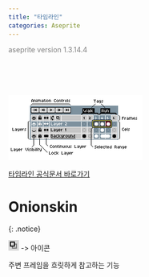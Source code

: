 ```yaml
---
title: "타임라인"
categories: Aseprite
---
```





<span style="color:gray">aseprite version 1.3.14.4</span>




<br><br><br><br>
<img src="/img/Aseprite/timeline.png"/>

<a href="https://www.aseprite.org/docs/timeline/" target="_blank" class="color-function">타임라인 공식문서 바로가기</a>




# Onionskin
{: .notice}

<img src="/img/Aseprite/onionskin.png"/>
-> 아이콘

주변 프레임을 흐릿하게 참고하는 기능